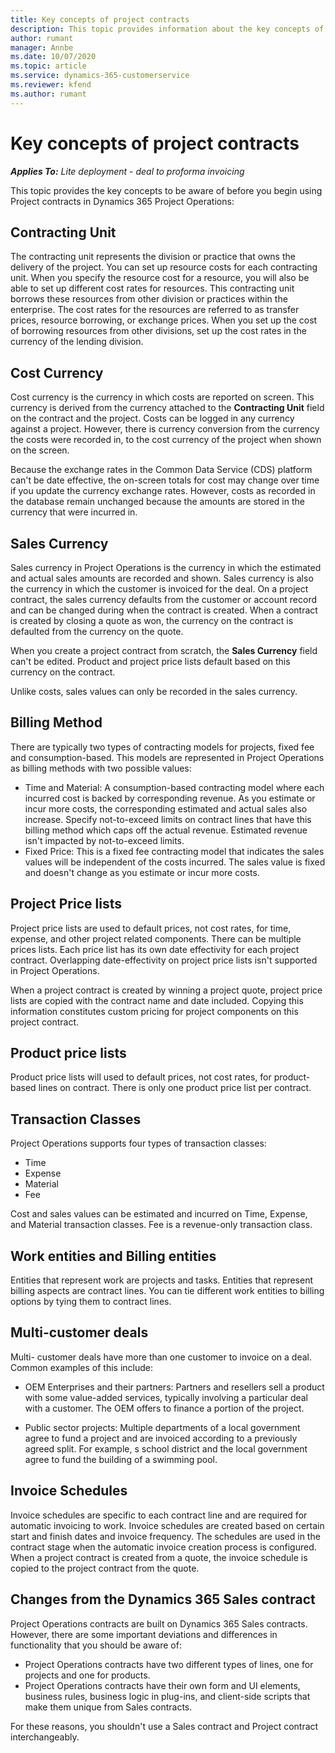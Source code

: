 ```yaml
---
title: Key concepts of project contracts
description: This topic provides information about the key concepts of project contracts.
author: rumant
manager: Annbe
ms.date: 10/07/2020
ms.topic: article
ms.service: dynamics-365-customerservice
ms.reviewer: kfend 
ms.author: rumant
---
```


# Key concepts of project contracts

_**Applies To:** Lite deployment - deal to proforma invoicing_

This topic provides the key concepts to be aware of before you begin using Project contracts in Dynamics 365 Project Operations:

## Contracting Unit

The contracting unit represents the division or practice that owns the delivery of the project. You can set up resource costs for each contracting unit. When you specify the resource cost for a resource, you will also be able to set up different cost rates for resources. This contracting unit borrows these resources from other division or practices within the enterprise. The cost rates for the resources are referred to as transfer prices, resource borrowing, or exchange prices. When you set up the cost of borrowing resources from other divisions, set up the cost rates in the currency of the lending division.

## Cost Currency

Cost currency is the currency in which costs are reported on screen. This currency is derived from the currency attached to the **Contracting Unit** field on the contract and the project. Costs can be logged in any currency against a project. However, there is currency conversion from the currency the costs were recorded in, to the cost currency of the project when shown on the screen.

Because the exchange rates in the Common Data Service (CDS) platform can't be date effective, the on-screen totals for cost may change over time if you update the currency exchange rates. However, costs as recorded in the database remain unchanged because the amounts are stored in the currency that were incurred in.

## Sales Currency

Sales currency in Project Operations is the currency in which the estimated and actual sales amounts are recorded and shown. Sales currency is also the currency in which the customer is invoiced for the deal. On a project contract, the sales currency defaults from the customer or account record and can be changed during when the contract is created. When a contract is created by closing a quote as won, the currency on the contract is defaulted from the currency on the quote.

When you create a project contract from scratch, the **Sales Currency** field can't be edited. Product and project price lists default based on this currency on the contract.

Unlike costs, sales values can only be recorded in the sales currency.

## Billing Method

There are typically two types of contracting models for projects, fixed fee and consumption-based. This models are represented in Project Operations as billing methods with two possible values:

- Time and Material: A consumption-based contracting model where each incurred cost is backed by corresponding revenue. As you estimate or incur more costs, the corresponding estimated and actual sales also increase. Specify not-to-exceed limits on contract lines that have this billing method which caps off the actual revenue. Estimated revenue isn't impacted by not-to-exceed limits.
- Fixed Price: This is a fixed fee contracting model that indicates the sales values will be independent of the costs incurred. The sales value is fixed and doesn't change as you estimate or incur more costs.

## Project Price lists

Project price lists are used to default prices, not cost rates, for time, expense, and other project related components. There can be multiple prices lists. Each price list has its own date effectivity for each project contract. Overlapping date-effectivity on project price lists isn't supported in Project Operations.

When a project contract is created by winning a project quote, project price lists are copied with the contract name and date included. Copying this information constitutes custom pricing for project components on this project contract.

## Product price lists

Product price lists will used to default prices, not cost rates, for product-based lines on contract. There is only one product price list per contract.

## Transaction Classes

Project Operations supports four types of transaction classes:

- Time
- Expense
- Material
- Fee

Cost and sales values can be estimated and incurred on Time, Expense, and Material transaction classes. Fee is a revenue-only transaction class.

## Work entities and Billing entities

Entities that represent work are projects and tasks. Entities that represent billing aspects are contract lines. You can tie different work entities to billing options by tying them to contract lines.

## Multi-customer deals

Multi- customer deals have more than one customer to invoice on a deal. Common examples of this include:

- OEM Enterprises and their partners: Partners and resellers sell a product with some value-added services, typically involving a particular deal with a customer. The OEM offers to finance a portion of the project. 

- Public sector projects: Multiple departments of a local government agree to fund a project and are invoiced according to a previously agreed split. For example, s school district and the local government agree to fund the building of a swimming pool.

## Invoice Schedules

Invoice schedules are specific to each contract line and are required for automatic invoicing to work. Invoice schedules are created based on certain start and finish dates and invoice frequency. The schedules are used in the contract stage when the automatic invoice creation process is configured. When a project contract is created from a quote, the invoice schedule is copied to the project contract from the quote.

## Changes from the Dynamics 365 Sales contract

Project Operations contracts are built on Dynamics 365 Sales contracts. However, there are some important deviations and differences in functionality that you should be aware of:

- Project Operations contracts have two different types of lines, one for projects and one for products.
- Project Operations contracts have their own form and UI elements, business rules, business logic in plug-ins, and client-side scripts that make them unique from Sales contracts.

For these reasons, you shouldn't use a Sales contract and Project contract interchangeably.

